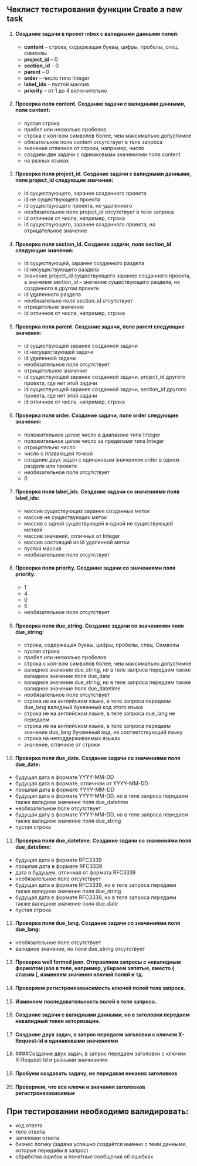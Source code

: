 ## Чеклист тестирования функции Create a new task

1. #### Создание задачи в проект inbox с валидными данными полей:
   - <b>content</b> – строка, содержащая буквы, цифры, пробелы, спец. символы
   - <b>project_id</b> – 0
   - <b>section_id</b> – 0
   - <b>parent</b> – 0
   - <b>order</b> – число типа Integer
   - <b>label_ids</b> – пустой массив
   - <b>priority</b> – от 1 до 4 включительно
   
2. #### Проверка поля content. Создание задачи с валидными данными, поле content:
   - пустая строка
   - пробел или несколько пробелов
   - строка с кол-вом символов более, чем максимально допустимое
   - обязательное поле content отсутствует в теле запроса
   - значение отличное от строки, например, число
   - создаем две задачи с одинаковыми значениями поля content
   - на разных языках
   
3. #### Проверка поля project_id. Создание задачи с валидными данными, поле project_id следующие значения:
   - id существующего, заранее созданного проекта
   - id не существующего проекта
   - id существующего проекта, но удаленного
   - необязательное поле project_id отсутствует в теле запроса
   - id отличное от числа, например, строка
   - id существующего, заранее созданного проекта, но отрицательное значение
   
4. #### Проверка поля section_id. Создание задачи, поле section_id следующие значения:
   - id существующей, заранее созданного раздела
   - id несуществующего раздела
   - значение project_id cуществующего заранее созданного проекта, а значение section_id – значение существующего раздела, но созданного в другом проекте
   - id удаленного раздела
   - необязательно поле section_id отсутствует
   - отрицательно значение
   - id отличное от числа, например, строка

5. #### Проверка поля parent. Создание задачи, поле parent следующие значения:
   - id существующей заранее созданной задачи
   - id несуществующей задачи
   - id удаленной задачи
   - необязательное поле отсутствует
   - отрицательное значение
   - id существующей заранее созданной задачи, project_id другого проекта, где нет этой задачи
   - id существующей заранее созданной задачи, section_id другого проекта, где нет этой задачи
   - id отличное от числа, например, строка
   
6. #### Проверка поля order. Cоздание задачи, поле order следующие значения:
   - положительное целое число в диапазоне типа Integer
   - положительное целое число за пределами типа Integer
   - отрицательно число
   - число с плавающей точкой
   - создание двух задач с одинаковым значением order в одном разделе или проекте
   - необязательное поле отсутствует
   - 0
   
7. #### Проверка поля label_ids. Создание задачи со значениями поля label_ids:
   - массив существующих заранее созданных меток
   - массив не существующих меток
   - массив с одной существующей и одной не существующей меткой
   - массив значений, отличных от Integer
   - массив состоящий из id удаленной метки
   - пустой массив
   - необязательное поле отсутствует
   
8. #### Проверка поля priority. Создание задачи со значениями поля priority:
   - 1
   - 4
   - 0
   - 5
   - необязательное поле отсутствует
   
9. #### Проверка поля due_string. Создание задачи со значениями поля  due_string:
   - строка, содержащая буквы, цифры, пробелы, спец. Символы
   - пустая строка
   - пробел или несколько пробелов
   - строка с кол-вом символов более, чем максимально допустимое
   - валидное значение due_string, но в теле запроса передаем также валидное значение поля due_date
   -  валидное значение due_string, но в теле запроса передаем также валидное значение поля due_datetime
   - необязательное поле отсутствует
   - строка не на английском языке, в теле запроса передаем due_lang валидный буквенный код этого языка
   - строка не на английском языке, в теле запроса due_lang не передаем
   - строка не на английском языке, в теле запроса передаем значение due_lang буквенный код, не соответствующий языку
   - строка на неподдерживаемых языках
   - значение, отличное от строки
   
10. #### Проверка поля due_date.  Создание задачи со значениями поля due_date:
   - будущая дата в формате YYYY-MM-DD
   - будущая дата в формате, отличном от YYYY-MM-DD
   - прошлая дата в формате YYYY-MM-DD
   - будущая дата в формате YYYY-MM-DD,  но в теле запроса передаем также валидное значение поля due_datetime
   - необязательное поле отсутствует
   -  будущая дату в формате YYYY-MM-DD,  но в теле запроса передаем также валидное значение поля due_string
   - пустая строка
   
11. #### Проверка поля due_datetime.  Создание задачи со значениями поля due_datetime:
   - будущая дата в формате RFC3339
   - прошлая дата в формате RFC3339
   - дата в будущем, отличная от формата RFC3339
   - необязательное поле отсутствует
   - будущая дата в формате RFC3339, но в теле запроса передаем также валидное значение поля due_string
   - будущая дата в формате RFC3339, но в теле запроса передаем также валидное значение поля due_date
   - пустая строка
   
12. #### Проверка поля due_lang. Создание задачи со значениями поля  due_lang:
   - необязательное поле отсутствует
   - валидное значение, но поле due_string отсутствует
   
13. #### Проверка well formed json. Отправляем запросы с невалидным форматом json в теле, например, убираем зяпятые, вместо { ставим [, изменяем значения ключей полей и тд.

14. #### Проверяем регистронезависимость ключей полей тела запроса.

15. #### Изменяем последовательность полей в теле запроса.

16. #### Создание задачи с валидными данными, но в заголовки передаем невалидный токен авторизации.

17. #### Создание двух задач, в запрос передаем заголовки с ключем X-Request-Id и одинаковыми значениями

18. ####Создание двух задач, в запрос передаем заголовки с ключем X-Request-Id и разными значениями

19. #### Пробуем создавать задачу, не передавая никаких заголовков

20. #### Проверяем, что все ключи и значения заголовков регистронезависимые

## При тестировании необходимо валидировать:
   - код ответа
   - тело ответа
   - заголовки ответа
   - бизнес логику (задача успешно создаётся именно с теми данными, которые передаём в запрос)
   - обработка ошибок и понятные сообщения об ошибках
